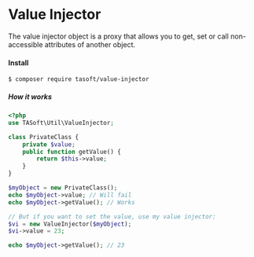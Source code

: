 # Value Injector
The value injector object is a proxy that allows you to get, set or call non-accessible attributes of another object.

#### Install
```bin
$ composer require tasoft/value-injector
```

##### How it works
````php
<?php
use TASoft\Util\ValueInjector;

class PrivateClass {
    private $value;
    public function getValue() {
        return $this->value;
    }
}

$myObject = new PrivateClass();
echo $myObject->value; // Will fail
echo $myObject->getValue(); // Works

// But if you want to set the value, use my value injector:
$vi = new ValueInjector($myObject);
$vi->value = 23;

echo $myObject->getValue(); // 23
````
